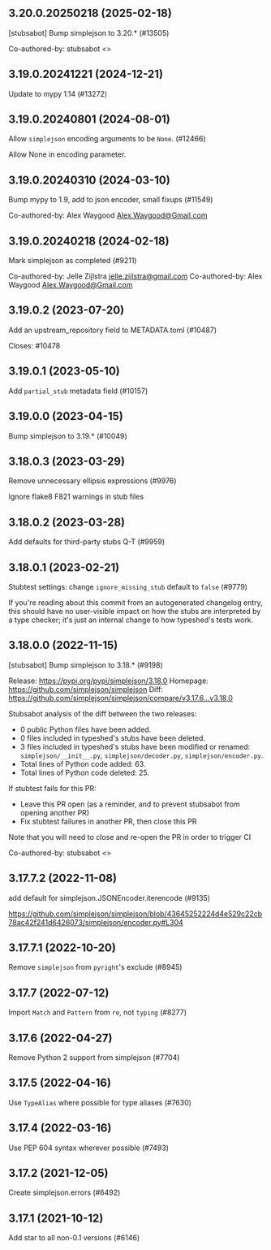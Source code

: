 ## 3.20.0.20250218 (2025-02-18)

[stubsabot] Bump simplejson to 3.20.* (#13505)

Co-authored-by: stubsabot <>

## 3.19.0.20241221 (2024-12-21)

Update to mypy 1.14 (#13272)

## 3.19.0.20240801 (2024-08-01)

Allow `simplejson` encoding arguments to be `None`. (#12466)

Allow None in encoding parameter.

## 3.19.0.20240310 (2024-03-10)

Bump mypy to 1.9, add to json.encoder, small fixups (#11549)

Co-authored-by: Alex Waygood <Alex.Waygood@Gmail.com>

## 3.19.0.20240218 (2024-02-18)

Mark simplejson as completed (#9211)

Co-authored-by: Jelle Zijlstra <jelle.zijlstra@gmail.com>
Co-authored-by: Alex Waygood <Alex.Waygood@Gmail.com>

## 3.19.0.2 (2023-07-20)

Add an upstream_repository field to METADATA.toml (#10487)

Closes: #10478

## 3.19.0.1 (2023-05-10)

Add `partial_stub` metadata field (#10157)

## 3.19.0.0 (2023-04-15)

Bump simplejson to 3.19.* (#10049)

## 3.18.0.3 (2023-03-29)

Remove unnecessary ellipsis expressions (#9976)

Ignore flake8 F821 warnings in stub files

## 3.18.0.2 (2023-03-28)

Add defaults for third-party stubs Q-T (#9959)

## 3.18.0.1 (2023-02-21)

Stubtest settings: change `ignore_missing_stub` default to `false` (#9779)

If you're reading about this commit from an autogenerated changelog entry, this should have no user-visible impact on how the stubs are interpreted by a type checker; it's just an internal change to how typeshed's tests work.

## 3.18.0.0 (2022-11-15)

[stubsabot] Bump simplejson to 3.18.* (#9198)

Release: https://pypi.org/pypi/simplejson/3.18.0
Homepage: https://github.com/simplejson/simplejson
Diff: https://github.com/simplejson/simplejson/compare/v3.17.6...v3.18.0

Stubsabot analysis of the diff between the two releases:
 - 0 public Python files have been added.
 - 0 files included in typeshed's stubs have been deleted.
 - 3 files included in typeshed's stubs have been modified or renamed: `simplejson/__init__.py`, `simplejson/decoder.py`, `simplejson/encoder.py`.
 - Total lines of Python code added: 63.
 - Total lines of Python code deleted: 25.

If stubtest fails for this PR:
- Leave this PR open (as a reminder, and to prevent stubsabot from opening another PR)
- Fix stubtest failures in another PR, then close this PR

Note that you will need to close and re-open the PR in order to trigger CI

Co-authored-by: stubsabot <>

## 3.17.7.2 (2022-11-08)

add default for simplejson.JSONEncoder.iterencode (#9135)

https://github.com/simplejson/simplejson/blob/43645252224d4e529c22cb78ac42f241d6426073/simplejson/encoder.py#L304

## 3.17.7.1 (2022-10-20)

Remove `simplejson` from `pyright`'s exclude (#8945)

## 3.17.7 (2022-07-12)

Import `Match` and `Pattern` from `re`, not `typing` (#8277)

## 3.17.6 (2022-04-27)

Remove Python 2 support from simplejson (#7704)

## 3.17.5 (2022-04-16)

Use `TypeAlias` where possible for type aliases (#7630)

## 3.17.4 (2022-03-16)

Use PEP 604 syntax wherever possible (#7493)

## 3.17.2 (2021-12-05)

Create simplejson.errors (#6492)

## 3.17.1 (2021-10-12)

Add star to all non-0.1 versions (#6146)

